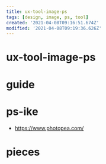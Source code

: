 ```yaml
---
title: ux-tool-image-ps
tags: [design, image, ps, tool]
created: '2021-04-08T09:16:51.674Z'
modified: '2021-04-08T09:19:36.626Z'
---
```


# ux-tool-image-ps

# guide

# ps-ike

- https://www.photopea.com/

# pieces
